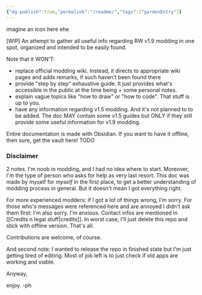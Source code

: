 ```yaml
---
{"dg-publish":true,"permalink":"/readme/","tags":["gardenEntry"]}
---
```


imagine an icon here ehe

\[WIP] An attempt to gather all useful info regarding RW v1.9 modding in one spot, organized and intended to be easily found.

Note that it WON'T:
 - replace official modding wiki. Instead, it directs to appropriate wiki pages and adds remarks, if such haven't been found there
 - provide "step by step" exhaustive guide. It just provides what's accessible in the public at the time being + some personal notes.
 - explain vague topics like "how to draw" or "how to code". That stuff is up to you.
 - have any information regarding v1.5 modding. And it's not planned to to be added. The doc MAY contain some v1.5 guides but ONLY if they still provide some useful information for v1.9 modding.

Entire documentation is made with Obsidian. If you want to have it offline, then sure, get the vault here! TODO
### Disclaimer

2 notes.
I'm noob in modding, and I had no idea where to start. Moreover, I'm the type of person who asks for help as very last resort. This doc was made by myself for *myself* in the first place, to get a better understanding of modding process in general. 
But it doesn't mean I got everything right. 

For more experienced modders: if I got a lot of things wrong, I'm sorry. 
For those who's messages were referenced here and are annoyed I didn't ask them first: I'm also sorry. I'm anxious. 
Contact infos are mentioned in [[Credits n legal stuff\|credits]]. 
In worst case, I'll just delete this repo and stick with offline version. That's all.

Contributions are welcome, of course. 

And second note: I wanted to release the repo in finished state but I'm just getting tired of editing. Most of job left is to just check if old apps are working and viable. 



Anyway,

enjoy. 
-ph